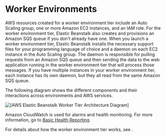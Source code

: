 # Worker Environments<a name="concepts-worker"></a>

AWS resources created for a worker environment tier include an Auto Scaling group, one or more Amazon EC2 instances, and an IAM role\. For the worker environment tier, Elastic Beanstalk also creates and provisions an Amazon SQS queue if you don’t already have one\. When you launch a worker environment tier, Elastic Beanstalk installs the necessary support files for your programming language of choice and a daemon on each EC2 instance in the Auto Scaling group\. The daemon is responsible for pulling requests from an Amazon SQS queue and then sending the data to the web application running in the worker environment tier that will process those messages\. If you have multiple instances in your worker environment tier, each instance has its own daemon, but they all read from the same Amazon SQS queue\.

The following diagram shows the different components and their interactions across environments and AWS services\.

![\[AWS Elastic Beanstalk Worker Tier Architecture Diagram\]](http://docs.aws.amazon.com/elasticbeanstalk/latest/dg/images/aeb-architecture_worker.png)

Amazon CloudWatch is used for alarms and health monitoring\. For more information, go to [Basic Health Reporting](using-features.healthstatus.md)\.

For details about how the worker environment tier works, see \.
